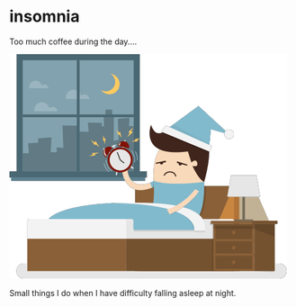 # insomnia

Too much coffee during the day....

![alt%20text](https://github.com/rafaelpadilla/insomnia/blob/master/insomnia.png)

Small things I do when I have difficulty falling asleep at night.
